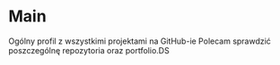# Main
Ogólny profil z wszystkimi projektami na GitHub-ie 
Polecam sprawdzić poszczególnę repozytoria oraz portfolio.DS 
